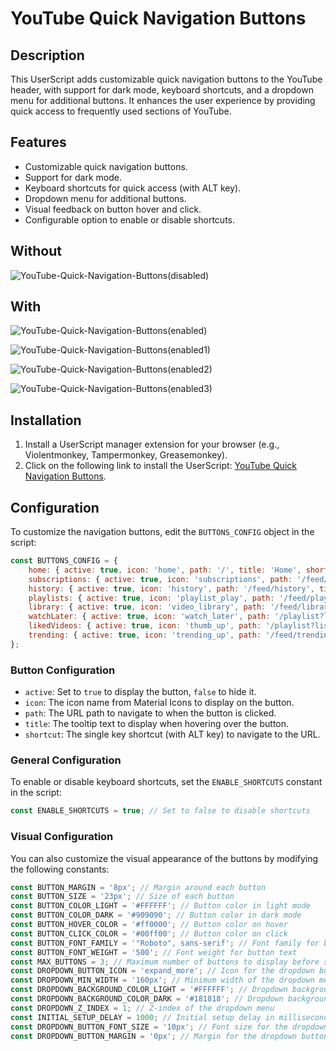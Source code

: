 # YouTube Quick Navigation Buttons

## Description

This UserScript adds customizable quick navigation buttons to the YouTube header, with support for dark mode, keyboard shortcuts, and a dropdown menu for additional buttons. It enhances the user experience by providing quick access to frequently used sections of YouTube.

## Features

- Customizable quick navigation buttons.
- Support for dark mode.
- Keyboard shortcuts for quick access (with ALT key).
- Dropdown menu for additional buttons.
- Visual feedback on button hover and click.
- Configurable option to enable or disable shortcuts.

## Without

![YouTube-Quick-Navigation-Buttons(disabled)](https://github.com/user-attachments/assets/4f92446c-6f9e-4b27-aa6e-7f72307650d0)

## With

![YouTube-Quick-Navigation-Buttons(enabled)](https://github.com/user-attachments/assets/9e6f517f-a25c-4a73-9aba-2da5f894b731)

![YouTube-Quick-Navigation-Buttons(enabled1)](https://github.com/user-attachments/assets/74600699-badc-4814-ba5a-5e78c74b24de)

![YouTube-Quick-Navigation-Buttons(enabled2)](https://github.com/user-attachments/assets/64dd1a42-14cf-4f76-97ad-28b5924b2666)

![YouTube-Quick-Navigation-Buttons(enabled3)](https://github.com/user-attachments/assets/9fddfcd8-1e57-40ef-9b56-72dc8c237588)

## Installation

1. Install a UserScript manager extension for your browser (e.g., Violentmonkey, Tampermonkey, Greasemonkey).
2. Click on the following link to install the UserScript: [YouTube Quick Navigation Buttons](https://github.com/or1n/YouTube-Quick-Navigation-Buttons/raw/main/YouTube%20Quick%20Navigation%20Buttons.js).

## Configuration

To customize the navigation buttons, edit the `BUTTONS_CONFIG` object in the script:

```javascript
const BUTTONS_CONFIG = {
    home: { active: true, icon: 'home', path: '/', title: 'Home', shortcut: 'h' },
    subscriptions: { active: true, icon: 'subscriptions', path: '/feed/subscriptions', title: 'Subscriptions', shortcut: 's' },
    history: { active: true, icon: 'history', path: '/feed/history', title: 'History', shortcut: 'y' },
    playlists: { active: true, icon: 'playlist_play', path: '/feed/playlists', title: 'Playlists', shortcut: 'p' },
    library: { active: true, icon: 'video_library', path: '/feed/library', title: 'Library', shortcut: 'l' },
    watchLater: { active: true, icon: 'watch_later', path: '/playlist?list=WL', title: 'Watch Later', shortcut: 'w' },
    likedVideos: { active: true, icon: 'thumb_up', path: '/playlist?list=LL', title: 'Liked Videos', shortcut: 'v' },
    trending: { active: true, icon: 'trending_up', path: '/feed/trending', title: 'Trending', shortcut: 't' }
};
```

### Button Configuration

- `active`: Set to `true` to display the button, `false` to hide it.
- `icon`: The icon name from Material Icons to display on the button.
- `path`: The URL path to navigate to when the button is clicked.
- `title`: The tooltip text to display when hovering over the button.
- `shortcut`: The single key shortcut (with ALT key) to navigate to the URL.

### General Configuration

To enable or disable keyboard shortcuts, set the `ENABLE_SHORTCUTS` constant in the script:

```javascript
const ENABLE_SHORTCUTS = true; // Set to false to disable shortcuts
```

### Visual Configuration

You can also customize the visual appearance of the buttons by modifying the following constants:

```javascript
const BUTTON_MARGIN = '8px'; // Margin around each button
const BUTTON_SIZE = '23px'; // Size of each button
const BUTTON_COLOR_LIGHT = '#FFFFFF'; // Button color in light mode
const BUTTON_COLOR_DARK = '#909090'; // Button color in dark mode
const BUTTON_HOVER_COLOR = '#ff0000'; // Button color on hover
const BUTTON_CLICK_COLOR = '#00ff00'; // Button color on click
const BUTTON_FONT_FAMILY = '"Roboto", sans-serif'; // Font family for button text
const BUTTON_FONT_WEIGHT = '500'; // Font weight for button text
const MAX_BUTTONS = 3; // Maximum number of buttons to display before showing the dropdown
const DROPDOWN_BUTTON_ICON = 'expand_more'; // Icon for the dropdown button
const DROPDOWN_MIN_WIDTH = '160px'; // Minimum width of the dropdown menu
const DROPDOWN_BACKGROUND_COLOR_LIGHT = '#FFFFFF'; // Dropdown background color in light mode
const DROPDOWN_BACKGROUND_COLOR_DARK = '#181818'; // Dropdown background color in dark mode
const DROPDOWN_Z_INDEX = 1; // Z-index of the dropdown menu
const INITIAL_SETUP_DELAY = 1000; // Initial setup delay in milliseconds
const DROPDOWN_BUTTON_FONT_SIZE = '10px'; // Font size for the dropdown button
const DROPDOWN_BUTTON_MARGIN = '0px'; // Margin for the dropdown button
```
